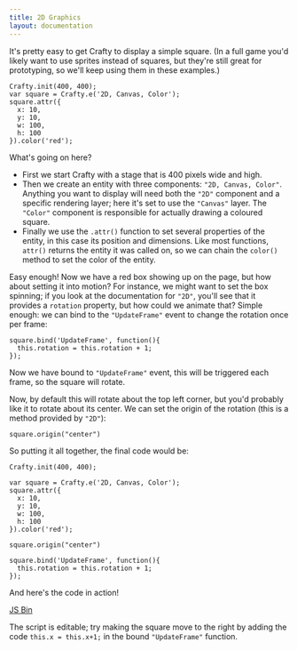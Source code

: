 ```yaml
---
title: 2D Graphics
layout: documentation
---
```


It's pretty easy to get Crafty to display a simple square.  (In a full game you'd likely want to use sprites instead of squares, but they're still great for prototyping, so we'll keep using them in these examples.)
```
Crafty.init(400, 400);
var square = Crafty.e('2D, Canvas, Color');
square.attr({
  x: 10,
  y: 10,
  w: 100,
  h: 100
}).color('red');
```
What's going on here?

- First we start Crafty with a stage that is 400 pixels wide and high.
- Then we create an entity with three components: `"2D, Canvas, Color"`.  Anything you want to display will need both the `"2D"` component and a specific rendering layer; here it's set to use the `"Canvas"` layer.  The `"Color"` component is responsible for actually drawing a coloured square.
- Finally we use the `.attr()` function to set several properties of the entity, in this case its position and dimensions.  Like most functions, `attr()` returns the entity it was called on, so we can chain the `color()` method to set the color of the entity.

Easy enough!  Now we have a red box showing up on the page, but how about setting it into motion?  For instance, we might want to set the box spinning; if you look at the documentation for `"2D"`, you'll see that it provides a `rotation` property, but how could we animate that?  Simple enough: we can bind to the `"UpdateFrame"` event to change the rotation once per frame:

```
square.bind('UpdateFrame', function(){
  this.rotation = this.rotation + 1;
});
```

Now we have bound to `"UpdateFrame"` event, this will be triggered each frame, so the square will rotate.

Now, by default this will rotate about the top left corner, but you'd probably like it to rotate about its center.  We can set the origin of the rotation (this is a method provided by `"2D"`):

```
square.origin("center")
```

So putting it all together, the final code would be:

```
Crafty.init(400, 400);

var square = Crafty.e('2D, Canvas, Color');
square.attr({
  x: 10,
  y: 10,
  w: 100,
  h: 100
}).color('red');

square.origin("center")

square.bind('UpdateFrame', function(){
  this.rotation = this.rotation + 1;
});
```

And here's the code in action! 

<a class="jsbin-embed" href="http://jsbin.com/fefune/embed?js,output">JS Bin</a><script src="http://static.jsbin.com/js/embed.js"></script>

The script is editable; try making the square move to the right by adding the code `this.x = this.x+1;` in the bound `"UpdateFrame"` function.





